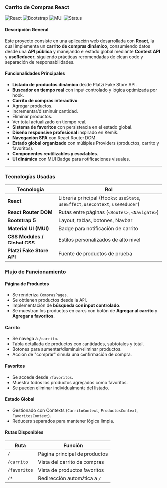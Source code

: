 ### **Carrito de Compras React**

![React](https://img.shields.io/badge/React-2025-blue?logo=react)
![Bootstrap](https://img.shields.io/badge/Bootstrap-5.3-purple?logo=bootstrap)
![MUI](https://img.shields.io/badge/MUI-Badge-blue?logo=mui)
![Status](https://img.shields.io/badge/Estado-Completo-success)


#### **Descripción General**
Este proyecto consiste en una aplicación web desarrollada con **React**, la cual implementa un **carrito de compras dinámico**, consumiendo datos desde una **API pública** y manejando el estado global mediante **Context API** y **useReducer**, siguiendo prácticas recomendadas de clean code y separación de responsabilidades.

#### Funcionalidades Principales

- **Listado de productos dinámico** desde Platzi Fake Store API.
- **Buscador en tiempo real** con input controlado y lógica optimizada por hook.
-  **Carrito de compras interactivo**:
  - Agregar productos.
  - Incrementar/disminuir cantidad.
  - Eliminar productos.
  - Ver total actualizado en tiempo real.
- **Sistema de favoritos** con persistencia en el estado global.
- **Diseño responsive profesional** inspirado en Kemik.
- **Navegación SPA** con React Router DOM.
- **Estado global organizado** con múltiples Providers (productos, carrito y favoritos).
- **Componentes reutilizables y escalables**.
- **UI dinámica** con MUI Badge para notificaciones visuales.

---

###  Tecnologías Usadas

| Tecnología | Rol |
|------------|------|
| **React** | Librería principal (Hooks: `useState`, `useEffect`, `useContext`, `useReducer`) |
| **React Router DOM** | Rutas entre páginas (`<Routes>`, `<Navigate>`) |
| **Bootstrap 5** | Layout, tablas, botones, Navbar |
| **Material UI (MUI)** | Badge para notificación de carrito |
| **CSS Modules / Global CSS** | Estilos personalizados de alto nivel |
| **Platzi Fake Store API** | Fuente de productos de prueba |


###  Flujo de Funcionamiento

#### Página de Productos
- Se renderiza `ComprasPages`.
- Se obtienen productos desde la API.
- Implementación de **búsqueda con input controlado**.
- Se muestran los productos en cards con botón de **Agregar al carrito** y **Agregar a favoritos**.

####  Carrito
- Se navega a `/carrito`.
- Tabla detallada de productos con cantidades, subtotales y total.
- Botones para aumentar/disminuir/eliminar productos.
- Acción de "comprar" simula una confirmación de compra.

####  Favoritos
- Se accede desde `/favoritos`.
- Muestra todos los productos agregados como favoritos.
- Se pueden eliminar individualmente del listado.

#### Estado Global
- Gestionado con Contexts (`CarritoContext`, `ProductosContext`, `FavoritosContext`).
- Reducers separados para mantener lógica limpia.

#### Rutas Disponibles

| Ruta | Función |
|------|---------|
| `/` | Página principal de productos |
| `/carrito` | Vista del carrito de compras |
| `/favoritos` | Vista de productos favoritos |
| `/*` | Redirección automática a `/` |


